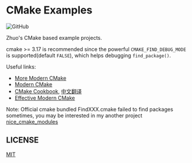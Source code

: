 # CMake Examples

<img alt="GitHub" src="https://img.shields.io/github/license/zchrissirhcz/cmake_examples">

Zhuo's CMake based example projects.

cmake >= 3.17 is recommended since the powerful `CMAKE_FIND_DEBUG_MODE` is supported(default `FALSE`), which helps debugging `find_package()`.


Useful links:
- [More Modern CMake](https://hsf-training.github.io/hsf-training-cmake-webpage/)
- [Modern CMake](https://cliutils.gitlab.io/modern-cmake)
- [CMake Cookbook](https://github.com/dev-cafe/cmake-cookbook), [中文翻译](https://github.com/xiaoweiChen/CMake-Cookbook)
- [Effective Modern CMake](https://gist.github.com/mbinna/c61dbb39bca0e4fb7d1f73b0d66a4fd1)

Note: Official cmake bundled FindXXX.cmake failed to find packages sometimes, you may be interested in my another project [nice_cmake_modules](https://github.com/zchrissirhcz/nice_cmake_modules)

## LICENSE

[MIT](./LICENSE)
